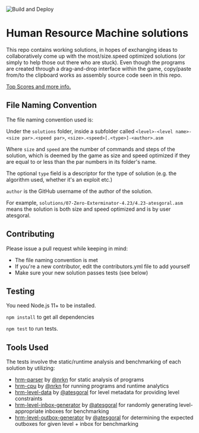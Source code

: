 ![Build and Deploy](https://github.com/atesgoral/hrm-solutions/actions/workflows/build-and-deploy.yml/badge.svg)

# Human Resource Machine solutions

This repo contains working solutions, in hopes of exchanging ideas to collaboratively come up with the most/size.speed optimized solutions (or simply to help those out there who are stuck). Even though the programs are created through a drag-and-drop interface within the game, copy/paste from/to the clipboard works as assembly source code seen in this repo.

[Top Scores and more info.](http://atesgoral.github.io/hrm-solutions/)

## File Naming Convention

The file naming convention used is:

Under the `solutions` folder, inside a subfolder called `<level>-<level name>-<size par>.<speed par>`, `<size>.<speed>[.<type>]-<author>.asm`

Where `size` and `speed` are the number of commands and steps of the solution, which is deemed by the game as size and speed optimized if they are equal to or less than the par numbers in its folder's name.

The optional `type` field is a descriptor for the type of solution (e.g. the algorithm used, whether it's an exploit etc.)

`author` is the GitHub username of the author of the solution.

For example, `solutions/07-Zero-Exterminator-4.23/4.23-atesgoral.asm` means the solution is both size and speed optimized and is by user atesgoral.

## Contributing

Please issue a pull request while keeping in mind:

- The file naming convention is met
- If you're a new contributor, edit the contributors.yml file to add yourself
- Make sure your new solution passes tests (see below)

## Testing

You need Node.js 11+ to be installed.

`npm install` to get all dependencies

`npm test` to run tests.

## Tools Used

The tests involve the static/runtime analysis and benchmarking of each solution by utilizing:

- [hrm-parser](https://github.com/nrkn/hrm-parser) by [@nrkn](https://github.com/nrkn) for static analysis of programs
- [hrm-cpu](https://github.com/nrkn/hrm-cpu) by [@nrkn](https://github.com/nrkn) for running programs and runtime analytics
- [hrm-level-data](https://github.com/atesgoral/hrm-level-data) by [@atesgoral](https://github.com/atesgoral) for level metadata for providing level constraints
- [hrm-level-inbox-generator](https://github.com/atesgoral/hrm-level-inbox-generator) by [@atesgoral](https://github.com/atesgoral) for randomly generating level-appropriate inboxes for benchmarking
- [hrm-level-outbox-generator](https://github.com/atesgoral/hrm-level-outbox-generator) by [@atesgoral](https://github.com/atesgoral) for determining the expected outboxes for given level + inbox for benchmarking
